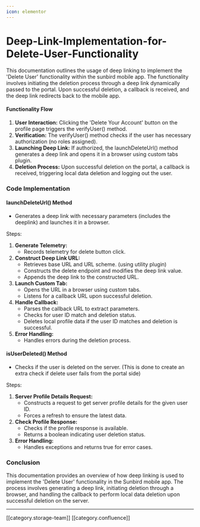 ```yaml
---
icon: elementor
---
```


# Deep-Link-Implementation-for-Delete-User-Functionality

This documentation outlines the usage of deep linking to implement the 'Delete User' functionality within the sunbird mobile app. The functionality involves initiating the deletion process through a deep link dynamically passed to the portal. Upon successful deletion, a callback is received, and the deep link redirects back to the mobile app.

#### Functionality Flow

1. **User Interaction:** Clicking the 'Delete Your Account' button on the profile page triggers the verifyUser() method.
2. **Verification:** The verifyUser() method checks if the user has necessary authorization (no roles assigned).
3. **Launching Deep Link:** If authorized, the launchDeleteUrl() method generates a deep link and opens it in a browser using custom tabs plugin.
4. **Deletion Process:** Upon successful deletion on the portal, a callback is received, triggering local data deletion and logging out the user.

### Code Implementation

#### launchDeleteUrl() Method

* Generates a deep link with necessary parameters (includes the deeplink) and launches it in a browser.

Steps:

1. **Generate Telemetry:**
   * Records telemetry for delete button click.
2. **Construct Deep Link URL:**
   * Retrieves base URL and URL scheme. (using utility plugin)
   * Constructs the delete endpoint and modifies the deep link value.
   * Appends the deep link to the constructed URL.
3. **Launch Custom Tab:**
   * Opens the URL in a browser using custom tabs.
   * Listens for a callback URL upon successful deletion.
4. **Handle Callback:**
   * Parses the callback URL to extract parameters.
   * Checks for user ID match and deletion status.
   * Deletes local profile data if the user ID matches and deletion is successful.
5. **Error Handling:**
   * Handles errors during the deletion process.

#### isUserDeleted() Method

* Checks if the user is deleted on the server. (This is done to create an extra check if delete user fails from the portal side)

Steps:

1. **Server Profile Details Request:**
   * Constructs a request to get server profile details for the given user ID.
   * Forces a refresh to ensure the latest data.
2. **Check Profile Response:**
   * Checks if the profile response is available.
   * Returns a boolean indicating user deletion status.
3. **Error Handling:**
   * Handles exceptions and returns true for error cases.

### Conclusion

This documentation provides an overview of how deep linking is used to implement the 'Delete User' functionality in the Sunbird mobile app. The process involves generating a deep link, initiating deletion through a browser, and handling the callback to perform local data deletion upon successful deletion on the server.

***

\[\[category.storage-team]] \[\[category.confluence]]
